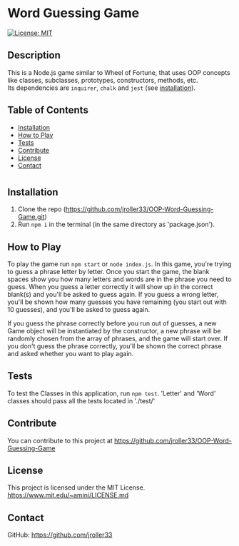 
  # Word Guessing Game
  [![License: MIT](https://img.shields.io/badge/License-MIT-blue.svg)](https://opensource.org/licenses/MIT)
  ## Description

  This is a Node.js game similar to Wheel of Fortune, that uses OOP concepts like classes, subclasses, prototypes, constructors, methods, etc. <br/>Its dependencies are `inquirer`, `chalk` and `jest` (see [installation](#installation)).
  
  ## Table of Contents
  - [Installation](#installation)
  - [How to Play](#how-to-play)
  - [Tests](#tests)
  - [Contribute](#contribute)
  - [License](#license)
  - [Contact](#contact)
  #
  ## Installation
  1. Clone the repo (https://github.com/jroller33/OOP-Word-Guessing-Game.git)
  2. Run `npm i` in the terminal (in the same directory as 'package.json').
  
  ## How to Play
  To play the game run `npm start` or `node index.js`.
  In this game, you're trying to guess a phrase letter by letter. Once you start the game, the blank spaces show you how many letters and words are in the phrase you need to guess. When you guess a letter correctly it will show up in the correct blank(s) and you'll be asked to guess again. If you guess a wrong letter, you'll be shown how many guesses you have remaining (you start out with 10 guesses), and you'll be asked to guess again. 
  <br/>

  If you guess the phrase correctly before you run out of guesses, a new Game object will be instantiated by the constructor, a new phrase will be randomly chosen from the array of phrases, and the game will start over. If you don't guess the phrase correctly, you'll be shown the correct phrase and asked whether you want to play again.

  ## Tests
  To test the Classes in this application, run `npm test`. 'Letter' and 'Word' classes should pass all the tests located in './test/'

  ## Contribute
  You can contribute to this project at https://github.com/jroller33/OOP-Word-Guessing-Game

  ## License
  This project is licensed under the MIT License. <br/>
  https://www.mit.edu/~amini/LICENSE.md

  ## Contact
  GitHub: https://github.com/jroller33

